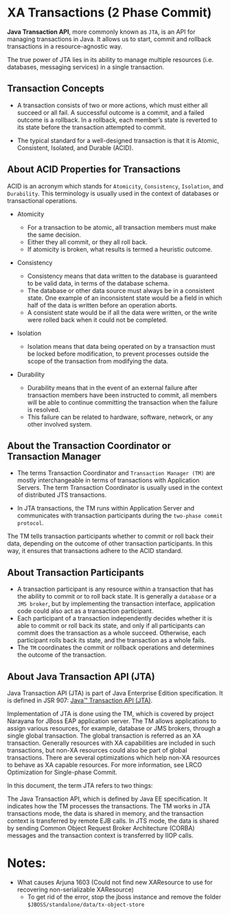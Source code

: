 # XA Transactions (2 Phase Commit)


**Java Transaction API**, more commonly known as `JTA`, is an API for managing transactions in Java. It allows us to start, commit and rollback transactions in a resource-agnostic way.

The true power of JTA lies in its ability to manage multiple resources (i.e. databases, messaging services) in a single transaction.


## Transaction Concepts

- A transaction consists of two or more actions, which must either all succeed or all fail. A successful outcome is a commit, and a failed outcome is a rollback. In a rollback, each member’s state is reverted to its state before the transaction attempted to commit.

- The typical standard for a well-designed transaction is that it is Atomic, Consistent, Isolated, and Durable (ACID).

## About ACID Properties for Transactions

ACID is an acronym which stands for `Atomicity`, `Consistency`, `Isolation`, and `Durability`. This terminology is usually used in the context of databases or transactional operations.

- Atomicity
    - For a transaction to be atomic, all transaction members must make the same decision. 
    - Either they all commit, or they all roll back. 
    - If atomicity is broken, what results is termed a heuristic outcome.

- Consistency
    - Consistency means that data written to the database is guaranteed to be valid data, in terms of the database schema. 
    - The database or other data source must always be in a consistent state. One example of an inconsistent state would be a field in which half of the data is written before an operation aborts. 
    - A consistent state would be if all the data were written, or the write were rolled back when it could not be completed.

- Isolation
    - Isolation means that data being operated on by a transaction must be locked before modification, to prevent processes outside the scope of the transaction from modifying the data.
    
- Durability
    - Durability means that in the event of an external failure after transaction members have been instructed to commit, all members will be able to continue committing the transaction when the failure is resolved. 
    - This failure can be related to hardware, software, network, or any other involved system.


## About the Transaction Coordinator or Transaction Manager

- The terms Transaction Coordinator and `Transaction Manager (TM)` are mostly interchangeable in terms of transactions with Application Servers. The term Transaction Coordinator is usually used in the context of distributed JTS transactions.

- In JTA transactions, the TM runs within Application Server and communicates with transaction participants during the `two-phase commit protocol`.

The TM tells transaction participants whether to commit or roll back their data, depending on the outcome of other transaction participants. In this way, it ensures that transactions adhere to the ACID standard.


## About Transaction Participants

- A transaction participant is any resource within a transaction that has the ability to commit or to roll back state. It is generally a `database` or a `JMS broker`, but by implementing the transaction interface, application code could also act as a transaction participant. 
- Each participant of a transaction independently decides whether it is able to commit or roll back its state, and only if all participants can commit does the transaction as a whole succeed. Otherwise, each participant rolls back its state, and the transaction as a whole fails. 
- The `TM` coordinates the commit or rollback operations and determines the outcome of the transaction.


## About Java Transaction API (JTA)

Java Transaction API (JTA) is part of Java Enterprise Edition specification. It is defined in JSR 907: [Java™ Transaction API (JTA)](https://jcp.org/en/jsr/detail?id=907).

Implementation of JTA is done using the TM, which is covered by project Narayana for JBoss EAP application server. The TM allows applications to assign various resources, for example, database or JMS brokers, through a single global transaction. The global transaction is referred as an XA transaction. Generally resources with XA capabilities are included in such transactions, but non-XA resources could also be part of global transactions. There are several optimizations which help non-XA resources to behave as XA capable resources. For more information, see LRCO Optimization for Single-phase Commit.

In this document, the term JTA refers to two things:

The Java Transaction API, which is defined by Java EE specification.
It indicates how the TM processes the transactions.
The TM works in JTA transactions mode, the data is shared in memory, and the transaction context is transferred by remote EJB calls. In JTS mode, the data is shared by sending Common Object Request Broker Architecture (CORBA) messages and the transaction context is transferred by IIOP calls. 

# Notes:

- What causes Arjuna 1603 (Could not find new XAResource to use for recovering non-serializable XAResource)
   - To get rid of the error, stop the jboss instance and remove the folder `$JBOSS/standalone/data/tx-object-store`


